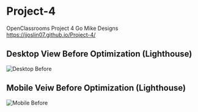 # Project-4
 OpenClassrooms Project 4 Go Mike Designs
https://jjoslin07.github.io/Project-4/

## Desktop View Before Optimization (Lighthouse)

![Desktop Before](https://user-images.githubusercontent.com/73438491/111053394-38aee680-8418-11eb-8423-13ab7e0bae41.JPG)

## Mobile Veiw Before Optimization (Lighthouse)

![Mobile Before](https://user-images.githubusercontent.com/73438491/111053396-3b114080-8418-11eb-8182-f79c963d179c.JPG)

